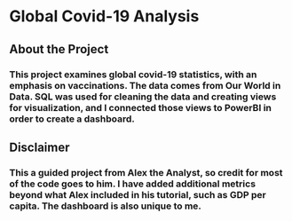 # Global Covid-19 Analysis

## About the Project
### This project examines global covid-19 statistics, with an emphasis on vaccinations. The data comes from Our World in Data. SQL was used for cleaning the data and creating views for visualization, and I connected those views to PowerBI in order to create a dashboard.

## Disclaimer 
### This a guided project from Alex the Analyst, so credit for most of the code goes to him. I have added additional metrics beyond what Alex included in his tutorial, such as GDP per capita. The dashboard is also unique to me.
